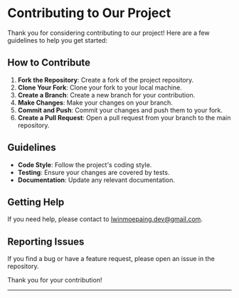 # Contributing to Our Project

Thank you for considering contributing to our project! Here are a few guidelines to help you get started:

## How to Contribute

1. **Fork the Repository**: Create a fork of the project repository.
2. **Clone Your Fork**: Clone your fork to your local machine.
3. **Create a Branch**: Create a new branch for your contribution.
4. **Make Changes**: Make your changes on your branch.
5. **Commit and Push**: Commit your changes and push them to your fork.
6. **Create a Pull Request**: Open a pull request from your branch to the main repository.

## Guidelines

- **Code Style**: Follow the project's coding style.
- **Testing**: Ensure your changes are covered by tests.
- **Documentation**: Update any relevant documentation.

## Getting Help

If you need help, please contact to lwinmoepaing.dev@gmail.com.

## Reporting Issues

If you find a bug or have a feature request, please open an issue in the repository.

Thank you for your contribution!

---